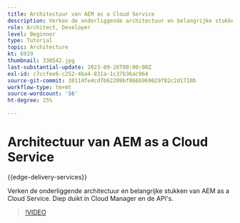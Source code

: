 ```yaml
---
title: Architectuur van AEM as a Cloud Service
description: Verken de onderliggende architectuur en belangrijke stukken van AEM as a Cloud Service. Diep duikt in Cloud Manager en de API's.
role: Architect, Developer
level: Beginner
type: Tutorial
topic: Architecture
kt: 6919
thumbnail: 330542.jpg
last-substantial-update: 2023-09-26T00:00:00Z
exl-id: c7ccfee6-c252-4ba4-831a-1c37b36ac964
source-git-commit: 38114fe4cd7b62209bf866b969029f82c2d1710b
workflow-type: tm+mt
source-wordcount: '56'
ht-degree: 25%

---
```


# Architectuur van AEM as a Cloud Service

{{edge-delivery-services}}

Verken de onderliggende architectuur en belangrijke stukken van AEM as a Cloud Service. Diep duikt in Cloud Manager en de API&#39;s.

>[!VIDEO](https://video.tv.adobe.com/v/330542?quality=12&learn=on)

